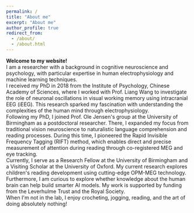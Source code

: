 ```yaml
---
permalink: /
title: "About me"
excerpt: "About me"
author_profile: true
redirect_from: 
  - /about/
  - /about.html
---
```


**Welcome to my website!**   
I am a researcher with a background in cognitive neuroscience and psychology, with particular expertise in human electrophysiology and machine learning techniques.   
I received my PhD in 2018 from the Institute of Psychology, Chinese Academy of Sciences, where I worked with Prof. Liang Wang to investigate the role of neuronal oscillations in visual working memory using intracranial EEG (iEEG). This research sparked my fascination with understanding the complexities of the human mind through electrophysiology.     
Following my PhD, I joined Prof. Ole Jensen's group at the University of Birmingham as a postdoctoral researcher. There, I expanded my focus from traditional vision neuroscience to naturalistic language comprehension and reading processes. During this time, I pioneered the Rapid Invisible Frequency Tagging (RIFT) method, which enables direct and precise measurement of attention during reading through co-registered MEG and eye tracking.    
Currently, I serve as a Research Fellow at the University of Birmingham and a Visiting Scholar at the University of Oxford. My current research explores children's reading development using cutting-edge OPM-MEG technology. Furthermore, I am curious to explore whether knowledge about the human brain can help build smarter AI models. My work is supported by funding from the Leverhulme Trust and the Royal Society.      
When I'm not in the lab, I enjoy crocheting, jogging, reading, and the art of doing absolutely nothing!
